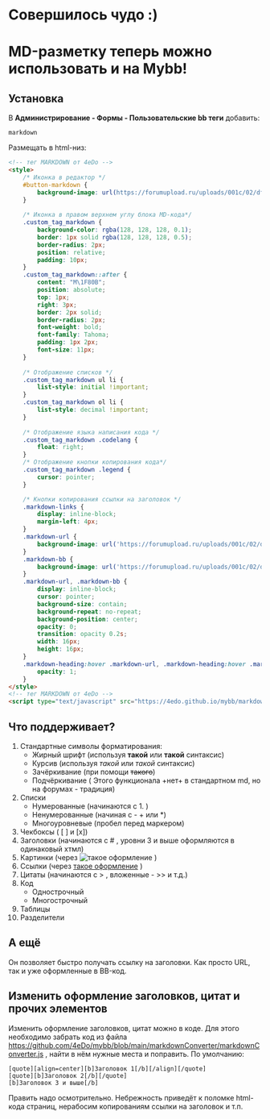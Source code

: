 # Совершилось чудо :)
# MD-разметку теперь можно использовать и на Mybb!

## Установка
В **Администрирование - Формы - Пользовательские bb теги** добавить:
```
markdown
```

Размещать в html-низ:
```html
<!-- тег MARKDOWN от 4eDo -->
<style>
	/* Иконка в редактор */
	#button-markdown {
		background-image: url(https://forumupload.ru/uploads/001c/02/df/2/764675.png);
	}
	
	/* Иконка в правом верхнем углу блока MD-кода*/
	.custom_tag_markdown {
		background-color: rgba(128, 128, 128, 0.1);
		border: 1px solid rgba(128, 128, 128, 0.5);
		border-radius: 2px;
		position: relative;
		padding: 10px;
	}
	.custom_tag_markdown::after {
		content: "M\1F80B";
		position: absolute;
		top: 1px;
		right: 3px;
		border: 2px solid;
		border-radius: 2px;
		font-weight: bold;
		font-family: Tahoma;
		padding: 1px 2px;
		font-size: 11px;
	}
	
	/* Отображение списков */
	.custom_tag_markdown ul li {
		list-style: initial !important;
	}
	.custom_tag_markdown ol li {
		list-style: decimal !important;
	}
	
	/* Отображение языка написания кода */
	.custom_tag_markdown .codelang {
		float: right;
	}
	/* Отображение кнопки копирования кода*/
	.custom_tag_markdown .legend {
		cursor: pointer;
	}

	/* Кнопки копирования ссылки на заголовок */
	.markdown-links {
		display: inline-block;
		margin-left: 4px;
	}
	.markdown-url {
		background-image: url('https://forumupload.ru/uploads/001c/02/df/2/564049.png');
	}
	.markdown-bb {
		background-image: url('https://forumupload.ru/uploads/001c/02/df/2/442871.png');
	}
	.markdown-url, .markdown-bb {
		display: inline-block;
		cursor: pointer;
		background-size: contain;
		background-repeat: no-repeat;
		background-position: center;
		opacity: 0;
		transition: opacity 0.2s;
		width: 16px;
		height: 16px;
	}
	.markdown-heading:hover .markdown-url, .markdown-heading:hover .markdown-bb {
		opacity: 1;
	}
</style>
<!-- тег MARKDOWN от 4eDo -->
<script type="text/javascript" src="https://4edo.github.io/mybb/markdownConverter/markdownConverter.js"></script>
```

## Что поддерживает?
1. Стандартные символы форматирования:
   - Жирный шрифт (используя **такой** или __такой__ синтаксис)
   - Курсив (используя *такой* или _такой_ синтаксис)
   - Зачёркивание (при помощи ~~такого~~)
   - Подчёркивание ( Этого функционала +нет+ в стандартном md, но на форумах - традиция)
2. Списки
   - Нумерованные (начинаются с 1. )
   - Ненумерованные (начиная с - + или *)
   - Многоуровневые (пробел перед маркером)
3. Чекбоксы ( [ ] и [x])
4. Заголовки (начинаются с # , уровни 3 и выше оформляются в одинаковый хтмл)
5. Картинки (через ![такое оформление](https://github.com/4eDo/mybb/tree/main/markdownConverter#readme) )
6. Ссылки (через [такое оформление](https://github.com/4eDo/mybb/tree/main/markdownConverter#readme) )
7. Цитаты (начинаются с > , вложенные - >> и т.д.)
8. Код
   - Однострочный
   - Многострочный
9. Таблицы
10. Разделители

## А ещё
Он позволяет быстро получать ссылку на заголовки. Как просто URL, так и уже оформленные в BB-код.

## Изменить оформление заголовков, цитат и прочих элементов
Изменить оформление заголовков, цитат можно в коде. Для этого необходимо забрать код из файла https://github.com/4eDo/mybb/blob/main/markdownConverter/markdownConverter.js , найти в нём нужные места и поправить. По умолчанию:
```
[quote][align=center][b]Заголовок 1[/b][/align][/quote]
[quote][b]Заголовок 2[/b][/quote]
[b]Заголовок 3 и выше[/b]
```
Править надо осмотрительно. Небрежность приведёт к поломке html-кода страниц, нерабосим копированиям ссылки на заголовок и т.п.
